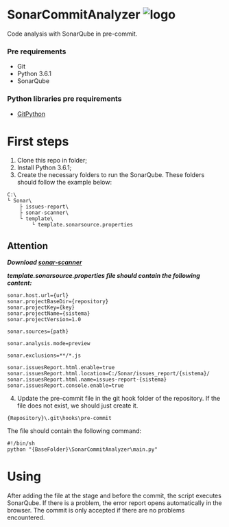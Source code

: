 # SonarCommitAnalyzer ![logo](https://s3-ap-northeast-1.amazonaws.com/qiita-tag-image/acaa785eea912847ad246c30f4673f58f8748882/medium.jpg?1468193129)
Code analysis with SonarQube in pre-commit.

### Pre requirements
- Git
- Python 3.6.1
- SonarQube

### Python libraries pre requirements
- [GitPython](https://gitpython.readthedocs.io/en/stable/index.html)

# First steps
1. Clone this repo in folder;
2. Install Python 3.6.1;
3. Create the necessary folders to run the SonarQube. These folders should follow the example below:
```
C:\
└ Sonar\
    ├ issues-report\
    ├ sonar-scanner\
    └ template\
        └ template.sonarsource.properties
```
## Attention
**_Download [sonar-scanner](https://docs.sonarqube.org/display/SCAN/Analyzing+with+SonarQube+Scanner)_**

**_template.sonarsource.properties file should contain the following content:_**
```
sonar.host.url={url}
sonar.projectBaseDir={repository}
sonar.projectKey={key}
sonar.projectName={sistema}
sonar.projectVersion=1.0

sonar.sources={path}

sonar.analysis.mode=preview

sonar.exclusions=**/*.js

sonar.issuesReport.html.enable=true
sonar.issuesReport.html.location=C:/Sonar/issues_report/{sistema}/
sonar.issuesReport.html.name=issues-report-{sistema}
sonar.issuesReport.console.enable=true
```

4. Update the pre-commit file in the git hook folder of the repository. If the file does not exist, we should just create it.
```
{Repository}\.git\hooks\pre-commit
```

The file should contain the following command:
```
#!/bin/sh
python "{BaseFolder}\SonarCommitAnalyzer\main.py"
```

# Using
After adding the file at the stage and before the commit, the script executes SonarQube. If there is a problem, the error report opens automatically in the browser. The commit is only accepted if there are no problems encountered.
